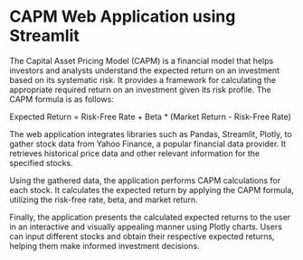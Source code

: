 # CAPM Web Application using Streamlit
The Capital Asset Pricing Model (CAPM) is a financial model that helps investors and analysts understand the expected return on an investment based on its systematic risk. It provides a framework for calculating the appropriate required return on an investment given its risk profile. The CAPM formula is as follows:

Expected Return = Risk-Free Rate + Beta * (Market Return - Risk-Free Rate)

The web application integrates libraries such as Pandas, Streamlit, Plotly, to gather stock data from Yahoo Finance, a popular financial data provider. It retrieves historical price data and other relevant information for the specified stocks.

Using the gathered data, the application performs CAPM calculations for each stock. It calculates the expected return by applying the CAPM formula, utilizing the risk-free rate, beta, and market return.

Finally, the application presents the calculated expected returns to the user in an interactive and visually appealing manner using Plotly charts. Users can input different stocks and obtain their respective expected returns, helping them make informed investment decisions.

